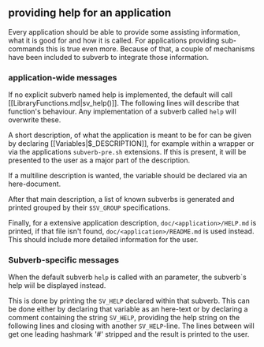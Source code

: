 ## providing help for an application ##

Every application should be able to provide some assisting
information, what it is good for and how it is called.
For applications providing sub-commands this is true even
more. Because of that, a couple of mechanisms have been included
to subverb to integrate those information.

### application-wide messages ###

If no explicit subverb named help is implemented,
the default will call [[LibraryFunctions.md|sv_help()]].
The following lines will describe that function's behaviour.
Any implementation of a subverb called `help` will overwrite
these.

A short description, of what the application is meant to be for
can be given by declaring [[Variables|$<SV>_DESCRIPTION]], for
example within a wrapper or via the applications `subverb-pre.sh`
extensions. If this is present, it will be presented to the user
as a major part of the description.

If a multiline description is wanted, the variable should be declared
via an here-document.

After that main description, a list of known subverbs is generated
and printed grouped by their `$SV_GROUP` specifications.

Finally, for a extensive application description, `doc/<application>/HELP.md`
is printed, if that file isn't found, `doc/<application>/README.md` is used
instead. This should include more detailed information for the user.

### Subverb-specific messages ###

When the default subverb `help` is called with an parameter, the subverb`s 
help wiil be displayed instead.

This is done by printing the `SV_HELP` declared within that subverb.
This can be done either by declaring that variable as an here-text or by
declaring a comment containing the string `SV_HELP`, providing the help
string on the following lines and closing with another `SV_HELP`-line.
The lines between will get one leading hashmark '#' stripped and the
result is printed to the user.

